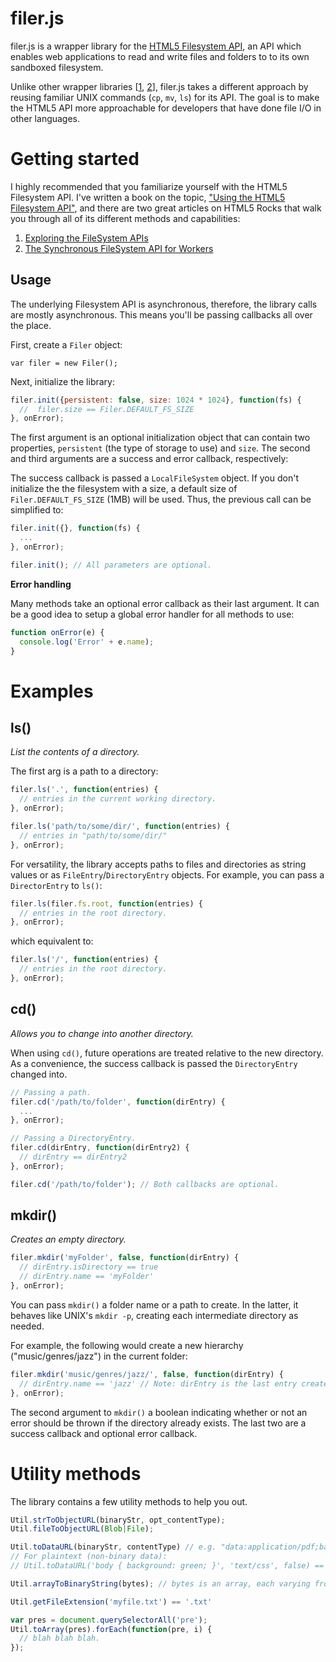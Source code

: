 filer.js
=======

filer.js is a wrapper library for the [HTML5 Filesystem API](http://dev.w3.org/2009/dap/file-system/pub/FileSystem/),
an API which enables web applications to read and write files and folders to to
its own sandboxed filesystem.

Unlike other wrapper libraries [[1], [2]], filer.js takes a different approach
by reusing familiar UNIX commands (`cp`, `mv`, `ls`) for its API. The goal is to
make the HTML5 API more approachable for developers that have done file I/O in
other languages.

[1]: https://github.com/ajaxorg/webfs
[2]: http://code.google.com/p/closure-library/source/browse/trunk/closure/goog/fs/fs.js

Getting started
=======

I highly recommended that you familiarize yourself with the HTML5 Filesystem API.
I've written a book on the topic, ["Using the HTML5 Filesystem API"](http://shop.oreilly.com/product/0636920021360.do),
and there are two great articles on HTML5 Rocks that walk you through all of its
different methods and capabilities:

1. [Exploring the FileSystem APIs](http://www.html5rocks.com/tutorials/file/filesystem/)
2. [The Synchronous FileSystem API for Workers](http://www.html5rocks.com/tutorials/file/filesystem-sync/)

Usage
-----

The underlying Filesystem API is asynchronous, therefore, the library calls are
mostly asynchronous. This means you'll be passing callbacks all over the place.

First, create a `Filer` object:

    var filer = new Filer();

Next, initialize the library:

```javascript
filer.init({persistent: false, size: 1024 * 1024}, function(fs) {
  //  filer.size == Filer.DEFAULT_FS_SIZE
}, onError);
```

The first argument is an optional initialization object that can contain two
properties, `persistent` (the type of storage to use) and `size`. The second and
third arguments are a success and error callback, respectively:

The success callback is passed a `LocalFileSystem` object. If you don't initialize
the the filesystem with a size, a default size of `Filer.DEFAULT_FS_SIZE` (1MB)
will be used. Thus, the previous call can be simplified to:

```javascript
filer.init({}, function(fs) {
  ...
}, onError);

filer.init(); // All parameters are optional.
```

**Error handling**

Many methods take an optional error callback as their last argument. It can be a
good idea to setup a global error handler for all methods to use:

```javascript
function onError(e) {
  console.log('Error' + e.name);
}
```

Examples
============

ls()
-----

*List the contents of a directory.*

The first arg is a path to a directory:

```javascript
filer.ls('.', function(entries) {
  // entries in the current working directory.
}, onError);
```

```javascript
filer.ls('path/to/some/dir/', function(entries) {
  // entries in "path/to/some/dir/"
}, onError);
```

For versatility, the library accepts paths to files and directories as string
values or as `FileEntry`/`DirectoryEntry` objects. For example, you can pass a
`DirectorEntry` to `ls()`:

```javascript
filer.ls(filer.fs.root, function(entries) {
  // entries in the root directory.
}, onError);
```

which equivalent to:

```javascript
filer.ls('/', function(entries) {
  // entries in the root directory.
}, onError);
```

cd()
-----

*Allows you to change into another directory.*

When using `cd()`, future operations are treated relative to the new directory.
As a convenience, the success callback is passed the `DirectoryEntry` changed
into.

```javascript
// Passing a path.
filer.cd('/path/to/folder', function(dirEntry) {
  ...
}, onError);

// Passing a DirectoryEntry.
filer.cd(dirEntry, function(dirEntry2) {
  // dirEntry == dirEntry2
}, onError);

filer.cd('/path/to/folder'); // Both callbacks are optional.
```

mkdir()
-----

*Creates an empty directory.*

```javascript
filer.mkdir('myFolder', false, function(dirEntry) {
  // dirEntry.isDirectory == true
  // dirEntry.name == 'myFolder'
}, onError);
```

You can pass `mkdir()` a folder name or a path to create. In the latter,
it behaves like UNIX's `mkdir -p`, creating each intermediate directory as needed.

For example, the following would create a new hierarchy ("music/genres/jazz") in
the current folder:

```javascript
filer.mkdir('music/genres/jazz/', false, function(dirEntry) {
  // dirEntry.name == 'jazz' // Note: dirEntry is the last entry created.
}, onError);
```

The second argument to `mkdir()` a boolean indicating whether or not an error
should be thrown if the directory already exists. The last two are a success
callback and optional error callback.

Utility methods
============

The library contains a few utility methods to help you out.

```javascript
Util.strToObjectURL(binaryStr, opt_contentType);
Util.fileToObjectURL(Blob|File);

Util.toDataURL(binaryStr, contentType) // e.g. "data:application/pdf;base64,Ym9keSB7IG..."
// For plaintext (non-binary data):
// Util.toDataURL('body { background: green; }', 'text/css', false) == data:text/css,body { background: green; }

Util.arrayToBinaryString(bytes); // bytes is an array, each varying from 0-255.

Util.getFileExtension('myfile.txt') == '.txt'

var pres = document.querySelectorAll('pre');
Util.toArray(pres).forEach(function(pre, i) {
  // blah blah blah.
});
```

